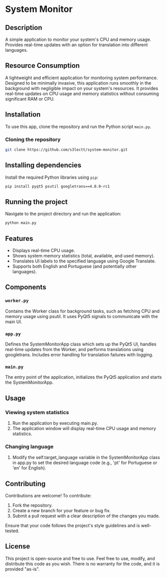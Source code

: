 # System Monitor

## Description
A simple application to monitor your system's CPU and memory usage. Provides real-time updates with an option for translation into different languages.

## Resource Consumption
A lightweight and efficient application for monitoring system performance. Designed to be minimally invasive, this application runs smoothly in the background with negligible impact on your system's resources. It provides real-time updates on CPU usage and memory statistics without consuming significant RAM or CPU.

## Installation
To use this app, clone the repository and run the Python script `main.py`.

### Cloning the repository
```bash
git clone https://github.com/s3lectt/system-monitor.git
```

## Installing dependencies

Install the required Python libraries using `pip`:
```bash
pip install pyqt5 psutil googletrans==4.0.0-rc1
```

## Running the project

Navigate to the project directory and run the application:
```bash
python main.py
```

## Features

* Displays real-time CPU usage.
* Shows system memory statistics (total, available, and used memory).
* Translates UI labels to the specified language using Google Translate.
* Supports both English and Portuguese (and potentially other languages).

## Components
### `worker.py`
Contains the Worker class for background tasks, such as fetching CPU and memory usage using psutil. It uses PyQt5 signals to communicate with the main UI.

### `app.py`
Defines the SystemMonitorApp class which sets up the PyQt5 UI, handles real-time updates from the Worker, and performs translations using googletrans. Includes error handling for translation failures with logging.

### `main.py`
The entry point of the application, initializes the PyQt5 application and starts the SystemMonitorApp.

## Usage

### Viewing system statistics
1. Run the application by executing main.py.
2. The application window will display real-time CPU usage and memory statistics.
### Changing language
1. Modify the self.target_language variable in the SystemMonitorApp class in app.py to set the desired language code (e.g., 'pt' for Portuguese or 'en' for English).

## Contributing
Contributions are welcome! To contribute:

1. Fork the repository.
2. Create a new branch for your feature or bug fix.
3. Submit a pull request with a clear description of the changes you made.

Ensure that your code follows the project's style guidelines and is well-tested.

## License
This project is open-source and free to use. Feel free to use, modify, and distribute this code as you wish. There is no warranty for the code, and it is provided "as-is".